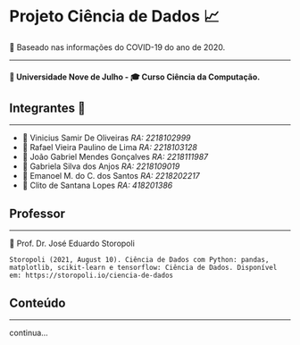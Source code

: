 # Projeto Ciência de Dados :chart_with_upwards_trend:

:floppy_disk: Baseado nas informações do COVID-19 do ano de 2020.

***
#### :school: Universidade Nove de Julho - :mortar_board:  Curso  Ciência da Computação.

## Integrantes :busts_in_silhouette:
***

* :man: Vinicius Samir De Oliveiras _*RA*: 2218102999_
* :man: Rafael Vieira Paulino de Lima _*RA*: 2218103128_
* :man: João Gabriel Mendes Gonçalves  _*RA*: 2218111987_
* :girl: Gabriela Silva dos Anjos  _*RA*: 2218109019_
* :man: Emanoel M. do C. dos Santos  _*RA*: 2218202217_
* :man: Clito de Santana Lopes _*RA*: 418201386_
 
## Professor
***

:older_man: Prof. Dr. José Eduardo Storopoli

```
Storopoli (2021, August 10). Ciência de Dados com Python: pandas, matplotlib, scikit-learn e tensorflow: Ciência de Dados. Disponível em: https://storopoli.io/ciencia-de-dados
```

## Conteúdo
***

continua...

